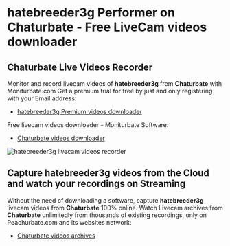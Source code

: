 # hatebreeder3g Performer on Chaturbate - Free LiveCam videos downloader

## Chaturbate Live Videos Recorder

Monitor and record livecam videos of **hatebreeder3g** from **Chaturbate** with Moniturbate.com
Get a premium trial for free by just and only registering with your Email address:
* [hatebreeder3g Premium videos downloader](https://moniturbate.com/request-demo-licence-key.html)

Free livecam videos downloader - Moniturbate Software:
* [Chaturbate videos downloader](https://moniturbate.com/moniturbate-download-software.html)

![hatebreeder3g livecam videos recorder](https://peachurnet.com/templates/moniturbate-software.png)


## Capture hatebreeder3g videos from the Cloud and watch your recordings on Streaming

Without the need of downloading a software, capture **hatebreeder3g** livecam videos from **Chaturbate** 100% online.
Watch Livecam archives from **Chaturbate** unlimitedly from thousands of existing recordings, only on Peachurbate.com and its websites network:
* [Chaturbate videos archives](https://peachurnet.com/)